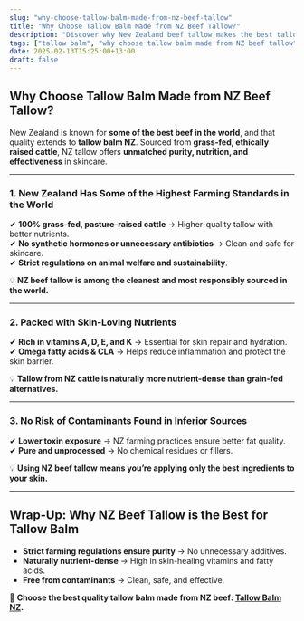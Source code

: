 ```yaml
---
slug: "why-choose-tallow-balm-made-from-nz-beef-tallow"
title: "Why Choose Tallow Balm Made from NZ Beef Tallow?"
description: "Discover why New Zealand beef tallow makes the best tallow balm. Learn about NZ’s superior farming standards and why it matters for skincare."
tags: ["tallow balm", "why choose tallow balm made from NZ beef tallow", "beef tallow for skin NZ"]
date: 2025-02-13T15:25:00+13:00
draft: false
---
```


## Why Choose Tallow Balm Made from NZ Beef Tallow?  

New Zealand is known for **some of the best beef in the world**, and that quality extends to **tallow balm NZ**. Sourced from **grass-fed, ethically raised cattle**, NZ tallow offers **unmatched purity, nutrition, and effectiveness** in skincare.  

---

### **1. New Zealand Has Some of the Highest Farming Standards in the World**  

✔ **100% grass-fed, pasture-raised cattle** → Higher-quality tallow with better nutrients.  
✔ **No synthetic hormones or unnecessary antibiotics** → Clean and safe for skincare.  
✔ **Strict regulations on animal welfare and sustainability**.  

💡 **NZ beef tallow is among the cleanest and most responsibly sourced in the world.**  

---

### **2. Packed with Skin-Loving Nutrients**  

✔ **Rich in vitamins A, D, E, and K** → Essential for skin repair and hydration.  
✔ **Omega fatty acids & CLA** → Helps reduce inflammation and protect the skin barrier.  

💡 **Tallow from NZ cattle is naturally more nutrient-dense than grain-fed alternatives.**  

---

### **3. No Risk of Contaminants Found in Inferior Sources**  

✔ **Lower toxin exposure** → NZ farming practices ensure better fat quality.  
✔ **Pure and unprocessed** → No chemical residues or fillers.  

💡 **Using NZ beef tallow means you’re applying only the best ingredients to your skin.**  

---

## **Wrap-Up: Why NZ Beef Tallow is the Best for Tallow Balm**  

- **Strict farming regulations ensure purity** → No unnecessary additives.  
- **Naturally nutrient-dense** → High in skin-healing vitamins and fatty acids.  
- **Free from contaminants** → Clean, safe, and effective.  

🔗 **Choose the best quality tallow balm made from NZ beef: [Tallow Balm NZ](https://primalpantry.co.nz/shop/products/tallow-skin/).**
